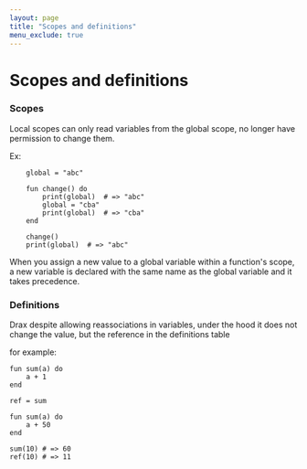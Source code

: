 ```yaml
---
layout: page
title: "Scopes and definitions"
menu_exclude: true
---
```


# Scopes and definitions

### Scopes

Local scopes can only read variables from the global scope, no longer have permission to change them.

Ex:

```drax
    global = "abc"

    fun change() do
        print(global)  # => "abc"
        global = "cba"
        print(global)  # => "cba"
    end

    change()    
    print(global)  # => "abc"

```

When you assign a new value to a global variable within a function's scope, a new variable is declared with the same name as the global variable and it takes precedence.

### Definitions

Drax despite allowing reassociations in variables, under the hood it does not change the value, but the reference in the definitions table

for example: 

```drax
fun sum(a) do
    a + 1
end

ref = sum

fun sum(a) do
    a + 50
end

sum(10) # => 60
ref(10) # => 11

```

